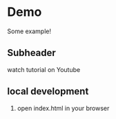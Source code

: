 # Demo
Some example!

## Subheader

watch tutorial on Youtube


## local development

1. open index.html in your browser
